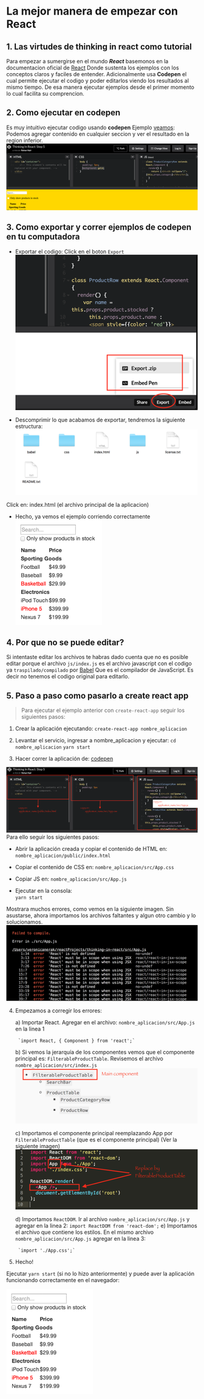 # La mejor manera de empezar con React

## 1. Las virtudes de thinking in react como tutorial

Para empezar a sumergirse en el mundo ***React*** basemonos en la documentacion oficial de [React](https://facebook.github.io/react/docs/thinking-in-react.html?) Donde sustenta los ejemplos con los conceptos claros y faciles de entender. Adicionalmente usa **Codepen** el cual permite ejecutar el codigo y poder editarlos viendo los resultados al mismo tiempo. De esa manera ejecutar ejemplos desde el primer momento lo cual facilita su comprencion.

## 2. Como ejecutar en codepen
Es muy intuitivo ejecutar codigo usando **codepen** Ejemplo [veamos](http://codepen.io/rohan10/pen/qRqmjd):
Podemos agregar contenido en cualquier seccion y ver el resultado en la region inferior.
![Editando codigo en codepen](./img/thinking-in-react-codepen.png)

## 3. Como exportar y correr ejemplos de codepen en tu computadora
* Exportar el codigo: Click en el boton `Export`
![Exportar codigo de codepen](./img/export-codepen-code.png)

* Descomprimir lo que acabamos de exportar, tendremos la siguiente estructura:
![Estructura ejemplo codepen](./img/codepen-structure.png)

Click en: index.html (el archivo principal de la aplicacion)
* Hecho, ya vemos el ejemplo corriendo correctamente
![proyecto Codepen](./img/thinking-in-react-mock.png)

## 4. Por que no se puede editar?
Si intentaste editar los archivos te habras dado cuenta que no es posible editar porque el archivo `js/index.js` es el archivo javascript con el codigo ya `traspilado/compilado` por [Babel](https://babeljs.io/) Que es el compilador de JavaScript. Es decir no tenemos el codigo original para editarlo. 

## 5. Paso a paso como pasarlo a create react app

>Para ejecutar el ejemplo anterior con `create-react-app` seguir los siguientes pasos: 

1. Crear la aplicación ejecutando:
    `create-react-app nombre_aplicacion`

2. Levantar el servicio, ingresar a nombre_aplicacion y ejecutar:
    `cd nombre_aplicacion`
    `yarn start`

3. Hacer correr la aplicación de: [codepen](http://codepen.io/rohan10/pen/qRqmjd)

![Codepen estructura del proyecto](./img/convert-to-create-app-react.png)
Para ello seguir los siguientes pasos:

* Abrir la aplicación creada y copiar el contenido de HTML en:   
    `nombre_aplicacion/public/index.html`

* Copiar el contenido de CSS en:
    `nombre_aplicacion/src/App.css`

* Copiar JS en:
    `nombre_aplicacion/src/App.js`

* Ejecutar en la consola:  
    `yarn start`

Mostrara muchos errores, como vemos en la siguiente imagen. Sin asustarse, ahora importamos los archivos faltantes y algun otro cambio y lo solucionamos.
![Errores codepen](./img/errors-compile.png)

4. Empezamos a corregir los errores:

    a) Importar React. Agregar en el archivo:  `nombre_aplicacion/src/App.js` en la linea 1
		
        `import React, { Component } from 'react';`

    b) Si vemos la jerarquía de los componentes vemos que el componente principal es: `FilterableProductTable`. Revisemos el archivo 	 
    	`nombre_aplicacion/src/index.js`
	![Jerarquía de los componentes](./img/codepen-estructura-componentes.png)
	

    c) Importamos el componente principal reemplazando App por `FilterableProductTable` (que es el componente principal)  (Ver la siguiente imagen)
    ![Codepen reemplazar componente](./img/replace-main-component.png)
    
    d) Importamos `ReactDOM`. Ir al archivo `nombre_aplicacion/src/App.js`
 		y agregar en la linea 2: 
		`import ReactDOM from 'react-dom';`
    e) Importamos el archivo que contiene los estilos. En el mismo archivo `nombre_aplicacion/src/App.js`
agregar en la linea 3:

        `import './App.css';`

6. Hecho!

Ejecutar `yarn start` (si no lo hizo anteriormente) y puede aver la aplicación funcionando correctamente en el navegador:
    
![Proyecto react](./img/thinking-in-react-mock.png)




	
